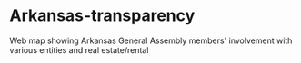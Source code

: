 # Arkansas-transparency
Web map showing Arkansas General Assembly members' involvement with various entities and real estate/rental
